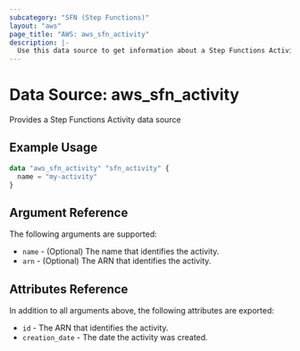 ```yaml
---
subcategory: "SFN (Step Functions)"
layout: "aws"
page_title: "AWS: aws_sfn_activity"
description: |-
  Use this data source to get information about a Step Functions Activity.
---
```


# Data Source: aws_sfn_activity

Provides a Step Functions Activity data source

## Example Usage

```terraform
data "aws_sfn_activity" "sfn_activity" {
  name = "my-activity"
}
```

## Argument Reference

The following arguments are supported:

* `name` - (Optional) The name that identifies the activity.
* `arn` - (Optional) The ARN that identifies the activity.

## Attributes Reference

In addition to all arguments above, the following attributes are exported:

* `id` - The ARN that identifies the activity.
* `creation_date` - The date the activity was created.
